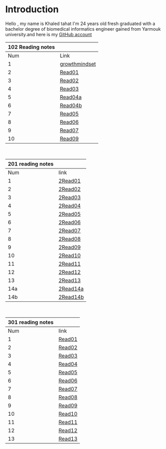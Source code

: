
# Introduction

Hello , my name is Khaled tahat I'm 24 years old fresh graduated with a bachelor degree of biomedical informatics engineer gained from Yarmouk university.and here is my [GitHub account](KZTahat (github.com))

|  102 Reading notes |                                                                        |
|---|-----------------------------------------------------------------------------------------|
|Num| Link                                                                                    |
|1  | [growthmindset](https://kztahat.github.io/reading-notes/growthmindset "Growth Mindset") |
|2  | [Read01](https://kztahat.github.io/reading-notes/Reads/Read01 "Read01")                 |
|3  | [Read02](https://kztahat.github.io/reading-notes/Reads/Read02 "Read02")                 |
|4  | [Read03](https://kztahat.github.io/reading-notes/Reads/Read03"Read03")                  |
|5  | [Read04a](https://kztahat.github.io/reading-notes/Reads/Read04a "Read04a")              |
|6  | [Read04b](https://kztahat.github.io/reading-notes/Reads/Read04b "Read04b")              |
|7  | [Read05](https://kztahat.github.io/reading-notes/Reads/Raed05 "Read05")                 |
|8  | [Read06](https://kztahat.github.io/reading-notes/Reads/Read06 "Read06")                 |
|9  | [Read07](https://kztahat.github.io/reading-notes/Reads/Read07 "Read07")                 |
|10 | [Read09](https://kztahat.github.io/reading-notes/Reads/Read09 "Read09")                 |

&nbsp;

|  201 reading notes  |                                                                        |
|----|-----------------------------------------------------------------------------------------|
|Num |   link                                                                                  |
|1   | [2Read01]( https://kztahat.github.io/reading-notes/Reads/2Read01 "2Read01")             |
|2   | [2Read02]( https://kztahat.github.io/reading-notes/Reads/2Read02 "2Read02")             |
|3   | [2Read03]( https://kztahat.github.io/reading-notes/Reads/2Read03 "2Read03")             |
|4   | [2Read04]( https://kztahat.github.io/reading-notes/Reads/2Read04 "2Read04")             |
|5   | [2Read05]( https://kztahat.github.io/reading-notes/Reads/2Read05 "2Read05")             |
|6   | [2Read06]( https://kztahat.github.io/reading-notes/Reads/2Read06 "2Read06")             |
|7   | [2Read07]( https://kztahat.github.io/reading-notes/Reads/2Read07 "2Read07")             |
|8   | [2Read08]( https://kztahat.github.io/reading-notes/Reads/2Read08 "2Read08")             |
|9   | [2Read09]( https://kztahat.github.io/reading-notes/Reads/2Read09 "2Read09")             |
|10  | [2Read10]( https://kztahat.github.io/reading-notes/Reads/2Read10 "2Read10")             |
|11  | [2Read11]( https://kztahat.github.io/reading-notes/Reads/2Read11 "2Read11")             |
|12  | [2Read12]( https://kztahat.github.io/reading-notes/Reads/2Read12 "2Read12")             |
|13  | [2Read13]( https://kztahat.github.io/reading-notes/Reads/2Read13 "2Read13")             |
|14a | [2Read14a]( https://kztahat.github.io/reading-notes/Reads/2Read14a "2Read14a")          |
|14b | [2Read14b]( https://kztahat.github.io/reading-notes/Reads/2Read14b "2Read14b")          |

&nbsp;

|  301 reading notes  |                                                                        |
|----|-----------------------------------------------------------------------------------------|
|Num |   link                                                                                  |
|1   | [Read01]( https://kztahat.github.io/reading-notes/301Reads/Read01 "Read01")             |
|2   | [Read02]( https://kztahat.github.io/reading-notes/301Reads/Read02 "Read02")             |
|3   | [Read03]( https://kztahat.github.io/reading-notes/301Reads/Read03 "Read03")             |
|4   | [Read04]( https://kztahat.github.io/reading-notes/301Reads/Read04 "Read04")             |
|5   | [Read05]( https://kztahat.github.io/reading-notes/301Reads/Read05 "Read05")             |
|6   | [Read06]( https://kztahat.github.io/reading-notes/301Reads/Read06 "Read06")             |
|7   | [Read07]( https://kztahat.github.io/reading-notes/301Reads/Read07 "Read07")             |
|8   | [Read08]( https://kztahat.github.io/reading-notes/301Reads/Read08 "Read08")             |
|9   | [Read09]( https://kztahat.github.io/reading-notes/301Reads/Read09 "Read09")             |
|10  | [Read10]( https://kztahat.github.io/reading-notes/301Reads/Read10 "Read10")             |
|11  | [Read11]( https://kztahat.github.io/reading-notes/301Reads/Read11 "Read11")             |
|12  | [Read12]( https://kztahat.github.io/reading-notes/301Reads/Read12 "Read12")             |
|13  | [Read13]( https://kztahat.github.io/reading-notes/301Reads/Read13 "Read13")             |